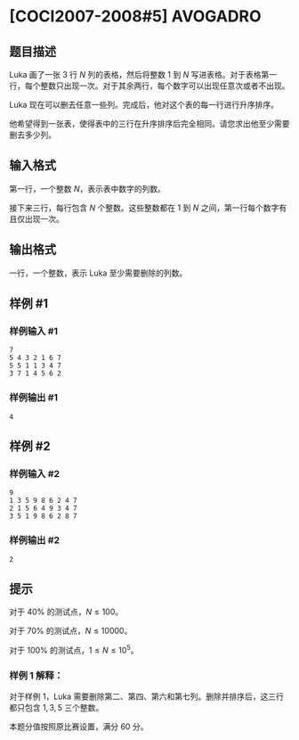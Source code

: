 # [COCI2007-2008#5] AVOGADRO

## 题目描述

Luka 画了一张 $3$ 行 $N$ 列的表格，然后将整数 $1$ 到 $N$ 写进表格。对于表格第一行，每个整数只出现一次。对于其余两行，每个数字可以出现任意次或者不出现。

Luka 现在可以删去任意一些列。完成后，他对这个表的每一行进行升序排序。

他希望得到一张表，使得表中的三行在升序排序后完全相同。请您求出他至少需要删去多少列。

## 输入格式

第一行，一个整数 $N$，表示表中数字的列数。

接下来三行，每行包含 $N$ 个整数。这些整数都在 $1$ 到 $N$ 之间，第一行每个数字有且仅出现一次。

## 输出格式

一行，一个整数，表示 Luka 至少需要删除的列数。

## 样例 #1

### 样例输入 #1
```
7
5 4 3 2 1 6 7
5 5 1 1 3 4 7
3 7 1 4 5 6 2
```

### 样例输出 #1

```
4
```

## 样例 #2

### 样例输入 #2
```
9
1 3 5 9 8 6 2 4 7
2 1 5 6 4 9 3 4 7
3 5 1 9 8 6 2 8 7
```

### 样例输出 #2

```
2
```

## 提示

对于 $40\%$ 的测试点，$N\le 100$。

对于 $70\%$ 的测试点，$N\le 10000$。

对于 $100\%$ 的测试点，$1\le N\le 10^5$。

### 样例 1 解释：

对于样例 1，Luka 需要删除第二、第四、第六和第七列。删除并排序后，这三行都只包含 $1,3,5$ 三个整数。

本题分值按照原比赛设置，满分 $60$ 分。
